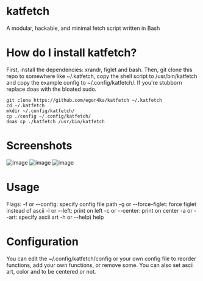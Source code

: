 # katfetch
A modular, hackable, and minimal fetch script written in Bash

# How do I install katfetch?
First, install the dependencies: xrandr, figlet and bash.
Then, git clone this repo to somewhere like ~/.katfetch, copy the shell script to /usr/bin/katfetch
and copy
the example config to ~/.config/katfetch/.
If you're stubborn replace doas with the bloated sudo.
```
git clone https://github.com/egor4ka/katfetch ~/.katfetch
cd ~/.katfetch
mkdir ~/.config/katfetch/
cp ./config ~/.config/katfetch/
doas cp ./katfetch /usr/bin/katfetch
```

# Screenshots
![image](https://user-images.githubusercontent.com/50289495/154300990-7a76ab6d-d213-468c-98a5-00ce7a3e961f.png)
![image](https://user-images.githubusercontent.com/50289495/154301058-5f3a99ab-bb0a-4e10-9530-f6adef1741e0.png)
![image](https://user-images.githubusercontent.com/50289495/154301093-7e098a79-d956-4e0f-abc5-7e1658a8b71e.png)

# Usage
Flags:
-f or --config: specify config file path
-g or --force-figlet: force figlet instead of ascii
-l or --left: print on left
-c or --center: print on center
-a or --art: specify ascii art
-h or --help) help

# Configuration
You can edit the ~/.config/katfetch/config or your own config file to reorder functions, add your own functions, or remove some.
You can also set ascii art, color and to be centered or not.

